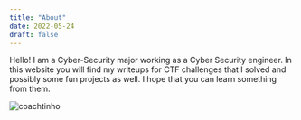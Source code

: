 ```yaml
---
title: "About"
date: 2022-05-24
draft: false
---
```


Hello! I am a Cyber-Security major working as a Cyber Security engineer.
In this website you will find my writeups for CTF challenges that I solved and possibly some fun projects as well.
I hope that you can learn something from them.

![coachtinho](https://www.hackthebox.eu/badge/image/697850)
